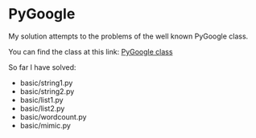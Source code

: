 PyGoogle
========

My solution attempts to the problems of the well known PyGoogle class. 

You can find the class at this link:
[PyGoogle class](https://developers.google.com/edu/python/)

So far I have solved:

* basic/string1.py
* basic/string2.py
* basic/list1.py
* basic/list2.py
* basic/wordcount.py
* basic/mimic.py
